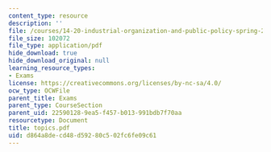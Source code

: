 ```yaml
---
content_type: resource
description: ''
file: /courses/14-20-industrial-organization-and-public-policy-spring-2003/d864a8decd48d59280c502fc6fe09c61_topics.pdf
file_size: 102072
file_type: application/pdf
hide_download: true
hide_download_original: null
learning_resource_types:
- Exams
license: https://creativecommons.org/licenses/by-nc-sa/4.0/
ocw_type: OCWFile
parent_title: Exams
parent_type: CourseSection
parent_uid: 22590128-9ea5-f457-b013-991bdb7f70aa
resourcetype: Document
title: topics.pdf
uid: d864a8de-cd48-d592-80c5-02fc6fe09c61
---
```


